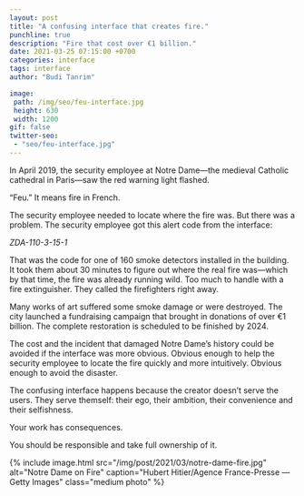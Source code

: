 ```yaml
---
layout: post
title: "A confusing interface that creates fire."
punchline: true
description: "Fire that cost over €1 billion."
date: 2021-03-25 07:15:00 +0700
categories: interface
tags: interface
author: "Budi Tanrim"

image:
 path: /img/seo/feu-interface.jpg
 height: 630
 width: 1200
gif: false
twitter-seo: 
 - "seo/feu-interface.jpg"
---
```


In April 2019, the security employee at Notre Dame—the medieval Catholic cathedral in Paris—saw the red warning light flashed.

“Feu.” It means fire in French.

The security employee needed to locate where the fire was. But there was a problem. The security employee got this alert code from the interface: 

_ZDA-110-3-15-1_

That was the code for one of 160 smoke detectors installed in the building. It took them about 30 minutes to figure out where the real fire was—which by that time, the fire was already running wild. Too much to handle with a fire extinguisher. They called the firefighters right away.

Many works of art suffered some smoke damage or were destroyed. The city launched a fundraising campaign that brought in donations of over €1 billion. The complete restoration is scheduled to be finished by 2024.

The cost and the incident that damaged Notre Dame’s history could be avoided if the interface was more obvious. Obvious enough to help the security employee to locate the fire quickly and more intuitively. Obvious enough to avoid the disaster. 

The confusing interface happens because the creator doesn’t serve the users. They serve themself: their ego, their ambition, their convenience and their selfishness.

Your work has consequences.

You should be responsible and take full ownership of it.


{% include image.html 
src="/img/post/2021/03/notre-dame-fire.jpg" 
alt="Notre Dame on Fire" 
caption="Hubert Hitier/Agence France-Presse — Getty Images"
class="medium photo" %}


